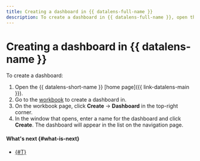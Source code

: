 ```yaml
---
title: Creating a dashboard in {{ datalens-full-name }}
description: To create a dashboard in {{ datalens-full-name }}, open the service homepage and click **Create dashboard**. In the window that opens, enter a name for the dashboard. The dashboard will appear in the list on the navigation page.
---
```


# Creating a dashboard in {{ datalens-name }}

To create a dashboard:



1. Open the {{ datalens-short-name }} [home page]({{ link-datalens-main }}).
1. Go to the [workbook](../../concepts/index.md#workbooks-and-collections) to create a dashboard in.
1. On the workbook page, click **Create** → **Dashboard** in the top-right corner.
1. In the window that opens, enter a name for the dashboard and click **Create**. The dashboard will appear in the list on the navigation page.


#### What's next {#what-is-next}

* [{#T}](add-chart.md)
